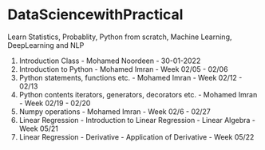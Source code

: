 # DataSciencewithPractical
Learn Statistics, Probablity, Python from scratch, Machine Learning, DeepLearning and NLP

1. Introduction Class - Mohamed Noordeen - 30-01-2022 
2. Introduction to Python - Mohamed Imran - Week 02/05 - 02/06
3. Python statements, functions etc.  - Mohamed Imran - Week 02/12 - 02/13
4. Python contents iterators, generators, decorators etc. - Mohamed Imran - Week 02/19 - 02/20 
5. Numpy operations - Mohamed Imran - Week 02/6 - 02/27
6. Linear Regression - Introduction to Linear Regression - Linear Algebra - Week 05/21
7. Linear Regression - Derivative - Application of Derivative - Week 05/22

